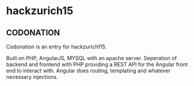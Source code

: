 # hackzurich15
## CODONATION ##

Codonation is an entry for hackzurich115.

Built on PHP, AngularJS, MYSQL with an apache server. 
Seperation of backend and frontend with PHP providing a REST API for the Angular front end to interact with. Angular does routing, templating and whatever necessary injections. 
